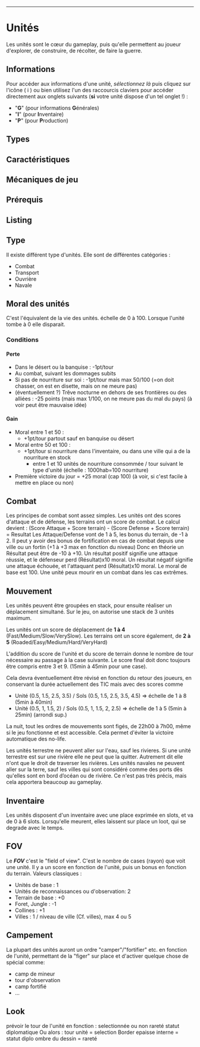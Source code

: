 ____
# Unités
Les unités sont le cœur du gameplay, puis qu'elle permettent au joueur d'explorer, de construire, de récolter, de faire la guerre.
## Informations
Pour accéder aux informations d'une unité, _sélectionnez là_ puis cliquez sur l'icône ( i ) ou bien utilisez l'un des raccourcis claviers pour accéder directement aux onglets suivants (**si** votre unité dispose d'un tel onglet !) :
 - "**G**" (pour informations **G**énérales)
 - "**I**" (pour **I**nventaire)
 - "**P**" (pour **P**roduction)

## 

## Types

## Caractéristiques
## Mécaniques de jeu
## Prérequis
## Listing




## Type
Il existe différent type d'unités. Elle sont de différentes catégories :
 - Combat
 - Transport
 - Ouvrière
 - Navale

## Moral des unités
C'est l'équivalent de la vie des unités. échelle de 0 à 100. Lorsque l'unité tombe à 0 elle disparait.
### Conditions
#### Perte
 - Dans le désert ou la banquise : -1pt/tour
 - Au combat, suivant les dommages subits
 - Si pas de nourriture sur soi : -1pt/tour mais max 50/100 (=on doit chasser, on est en disette, mais on ne meure pas)
 - (éventuellement ?) Trêve nocturne en dehors de ses frontières ou des alliées : -25 points (mais max 1/100, on ne meure pas du mal du pays) (à voir peut être mauvaise idée)
#### Gain
 - Moral entre 1 et 50 : 
	 - +1pt/tour partout sauf en banquise ou désert
 - Moral entre 50 et 100 : 
	 - +1pt/tour si nourriture dans l'inventaire, ou dans une ville qui a de la nourriture en stock
		 - entre 1 et 10 unités de nourriture consommée / tour suivant le type d'unité (échelle : 1000hab=100 nourriture)
 - Première victoire du jour = +25 moral (cap 100) (à voir, si c'est facile à mettre en place ou non)

## Combat
Les principes de combat sont assez simples. Les unités ont des scores d'attaque et de défense, les terrains ont un score de combat. Le calcul devient :
	(Score Attaque + Score terrain) - (Score Defense + Score terrain) = Resultat
Les Attaque/Defense vont de 1 à 5, les bonus du terrain, de -1 à 2. Il peut y avoir des bonus de fortification en cas de combat depuis une ville ou un fortin (+1 à +3 max en fonction du niveau)
Donc en théorie un Résultat peut être de -10 à +10.
Un résultat positif signifie une attaque réussie, et le défenseur perd (Résultat)x10 moral.
Un résultat négatif signifie une attaque échouée, et l'attaquant perd (Résultat)x10 moral.
Le moral de base est 100. Une unité peux mourir en un combat dans les cas extrêmes.
## Mouvement
Les unités peuvent être groupées en stack, pour ensuite réaliser un déplacement simultané. Sur le jeu, on autorise une stack de 3 unités maximum.

Les unités ont un score de déplacement de **1 à 4** (Fast/Medium/Slow/VerySlow).
Les terrains ont un score également, de **2 à 5** (Roaded/Easy/Medium/Hard/VeryHard)

L'addition du score de l'unité et du score de terrain donne le nombre de tour nécessaire au passage à la case suivante. 
Le score final doit donc toujours être compris entre 3 et 9. (15min à 45min pour une case).

Cela devra éventuellement être révisé en fonction du retour des joueurs, en conservant la durée actuellement des TIC mais avec des scores comme 
 - Unité (0.5, 1.5, 2.5, 3.5) / Sols (0.5, 1.5, 2.5, 3.5, 4.5) => échelle de 1 à 8 (5min à 40min)
 - Unité (0.5, 1, 1.5, 2) / Sols (0.5, 1, 1.5, 2, 2.5) => échelle de 1 à 5 (5min à 25min) (arrondi sup.)

La nuit, tout les ordres de mouvements sont figés, de 22h00 à 7h00, même si le jeu fonctionne et est accessible. Cela permet d'éviter la victoire automatique des no-life.

Les unités terrestre ne peuvent aller sur l'eau, sauf les rivieres. Si une unité terrestre est sur une rivière elle ne peut que la quitter. Autrement dit elle n'ont que le droit de traverser les rivières. 
Les unités navales ne peuvent aller sur la terre, sauf les villes qui sont considéré comme des ports dès qu'elles sont en bord d’océan ou de rivière. Ce n'est pas très précis, mais cela apportera beaucoup au gameplay.

## Inventaire
Les unités disposent d'un inventaire avec une place exprimée en slots, et va de 0 à 6 slots.
Lorsqu'elle meurent, elles laissent sur place un loot, qui se degrade avec le temps.
## FOV
Le **_FOV_** c'est le "field of view". C'est le nombre de cases (rayon) que voit une unité. Il y a un score en fonction de l'unité, puis un bonus en fonction du terrain. Valeurs classiques :
 - Unités de base : 1
 - Unités de reconnaissances ou d'observation: 2
 - Terrain de base : +0
 - Foret, Jungle : -1
 - Collines : +1
 - Villes : 1 / niveau de ville (Cf. villes), max 4 ou 5

## Campement
La plupart des unités auront un ordre "camper"/"fortifier" etc. en fonction de l'unité, permettant de la "figer" sur place et d'activer quelque chose de spécial comme:
 - camp de mineur
 - tour d'observation
 - camp fortifié
 - ...

## Look
prévoir le tour de l'unité en fonction :
	selectionnée ou non
	rareté
	statut diplomatique
Ou alors :
	tour unité = selection
	Border epaisse interne = statut diplo
	ombre du dessin = rareté


